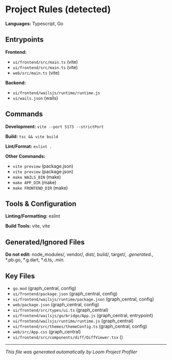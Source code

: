 # Project Rules (detected)

**Languages:** Typescript, Go

## Entrypoints

**Frontend:**
- `ui/frontend/src/main.ts` (vite)
- `ui/frontend/src/main.ts` (vite)
- `web/src/main.ts` (vite)

**Backend:**
- `ui/frontend/wailsjs/runtime/runtime.js`
- `ui/wails.json` (wails)

## Commands

**Development:** `vite --port 5173 --strictPort`

**Build:** `tsc && vite build`

**Lint/Format:** `eslint .`

**Other Commands:**
- `vite preview` (package.json)
- `vite preview` (package.json)
- `make WAILS_BIN` (make)
- `make APP_DIR` (make)
- `make FRONTEND_DIR` (make)

## Tools & Configuration

**Linting/Formatting:** eslint

**Build Tools:** vite, vite

## Generated/Ignored Files

**Do not edit:** node_modules/, vendor/, dist/, build/, target/, *.generated.*, *.pb.go, *.g.dart, *.d.ts, *.min.*

## Key Files

- `go.mod` (graph_central, config)
- `ui/frontend/package.json` (graph_central, config)
- `ui/frontend/wailsjs/runtime/package.json` (graph_central, config)
- `web/package.json` (graph_central, config)
- `ui/frontend/src/types/ui.ts` (graph_central)
- `ui/frontend/wailsjs/go/bridge/App.js` (graph_central, entrypoint)
- `ui/frontend/wailsjs/runtime/runtime.js` (graph_central)
- `ui/frontend/src/themes/themeConfig.ts` (graph_central, config)
- `web/src/App.css` (graph_central)
- `ui/frontend/src/components/diff/DiffViewer.tsx` ()


---
*This file was generated automatically by Loom Project Profiler*

